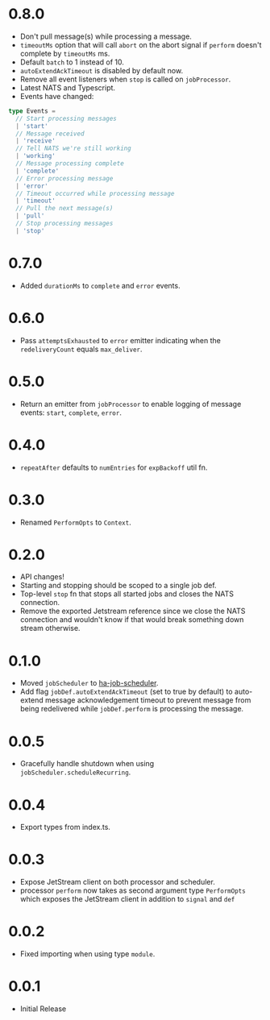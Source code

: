 # 0.8.0

* Don't pull message(s) while processing a message.
* `timeoutMs` option that will call `abort` on the abort signal if `perform` doesn't complete by
`timeoutMs` ms.
* Default `batch` to 1 instead of 10.
* `autoExtendAckTimeout` is disabled by default now.
* Remove all event listeners when `stop` is called on `jobProcessor`.
* Latest NATS and Typescript.
* Events have changed: 
```ts
type Events =
  // Start processing messages
  | 'start'
  // Message received
  | 'receive'
  // Tell NATS we're still working
  | 'working'
  // Message processing complete
  | 'complete'
  // Error processing message
  | 'error'
  // Timeout occurred while processing message
  | 'timeout'
  // Pull the next message(s)
  | 'pull'
  // Stop processing messages
  | 'stop'
```

# 0.7.0

* Added `durationMs` to `complete` and `error` events.

# 0.6.0

* Pass `attemptsExhausted` to `error` emitter indicating when the `redeliveryCount` equals `max_deliver`.

# 0.5.0

* Return an emitter from `jobProcessor` to enable logging of message events: `start`, `complete`, `error`.

# 0.4.0

* `repeatAfter` defaults to `numEntries` for `expBackoff` util fn.

# 0.3.0

* Renamed `PerformOpts` to `Context`.

# 0.2.0

* API changes!
* Starting and stopping should be scoped to a single job def.
* Top-level `stop` fn that stops all started jobs and closes the NATS connection.
* Remove the exported Jetstream reference since we close the NATS connection and wouldn't know if that would break something down stream otherwise.

# 0.1.0

* Moved `jobScheduler` to [ha-job-scheduler](https://www.npmjs.com/package/ha-job-scheduler).
* Add flag `jobDef.autoExtendAckTimeout` (set to true by default) to auto-extend message acknowledgement timeout
  to prevent message from being redelivered while `jobDef.perform` is processing the message.

# 0.0.5

* Gracefully handle shutdown when using `jobScheduler.scheduleRecurring`.

# 0.0.4

* Export types from index.ts.

# 0.0.3

* Expose JetStream client on both processor and scheduler.
* processor `perform` now takes as second argument type `PerformOpts` which exposes the JetStream client in addition to `signal` and `def`

# 0.0.2

* Fixed importing when using type `module`.

# 0.0.1

* Initial Release
